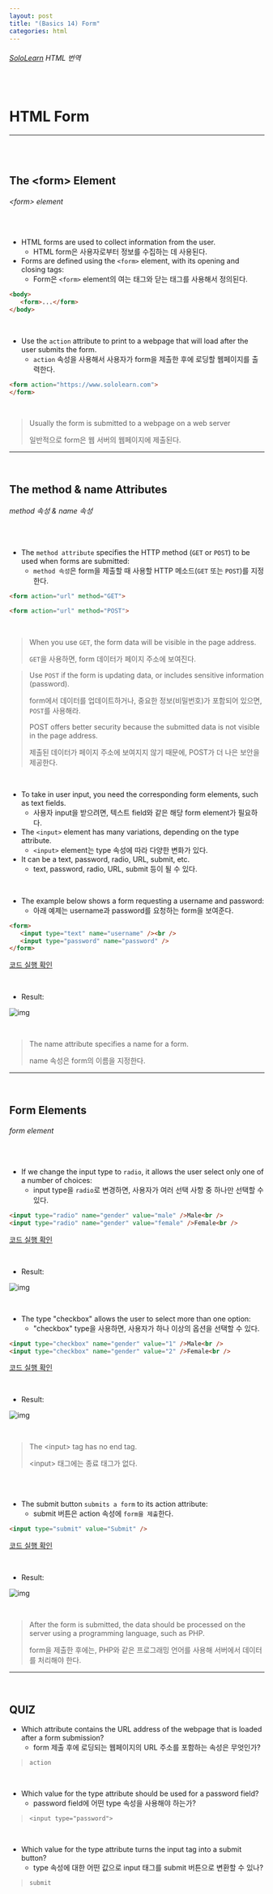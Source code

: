 ```yaml
---
layout: post
title: "(Basics 14) Form"
categories: html
---
```


###### [SoloLearn](https://www.sololearn.com/) HTML 번역

<br>

# HTML Form

------

<br>

<br>

## The \<form> Element

###### \<form> element

<br>

- HTML forms are used to collect information from the user.
  - HTML form은 사용자로부터 정보를 수집하는 데 사용된다.
- Forms are defined using the `<form>` element, with its opening and closing tags:
  - Form은 `<form>` element의 여는 태그와 닫는 태그를 사용해서 정의된다.

```html
<body>
   <form>...</form>
</body>
```

<br>

- Use the `action` attribute to print to a webpage that will load after the user submits the form.
  - `action` 속성을 사용해서 사용자가 form을 제출한 후에 로딩할 웹페이지를 출력한다.

```html
<form action="https://www.sololearn.com">
</form>
```

<br>

> Usually the form is submitted to a webpage on a web server
>
> 일반적으로 form은 웹 서버의 웹페이지에 제출된다.

------

<br>

## The method & name Attributes

###### method 속성 & name 속성

<br>

- The `method attribute` specifies the HTTP method (`GET` or `POST`) to be used when forms are submitted:
  - `method 속성`은 form을 제출할 때 사용할 HTTP 메소드(`GET` 또는 `POST`)를 지정한다.

```html
<form action="url" method="GET">
```

```html
<form action="url" method="POST">
```

<br>

> When you use `GET`, the form data will be visible in the page address.
>
> `GET`을 사용하면, form 데이터가 페이지 주소에 보여진다.

> Use `POST` if the form is updating data, or includes sensitive information (password).
>
> form에서 데이터를 업데이트하거나, 중요한 정보(비밀번호)가 포함되어 있으면, `POST`를 사용해라.
>
> POST offers better security because the submitted data is not visible in the page address.
>
> 제출된 데이터가 페이지 주소에 보여지지 않기 때문에, POST가 더 나은 보안을 제공한다.

<br>

- To take in user input, you need the corresponding form elements, such as text fields.
  - 사용자 input을 받으려면, 텍스트 field와 같은 해당 form element가 필요하다.
- The `<input>` element has many variations, depending on the type attribute.
  - `<input>` element는 type 속성에 따라 다양한 변화가 있다.
- It can be a text, password, radio, URL, submit, etc.
  - text, password, radio, URL, submit 등이 될 수 있다.

<br>

- The example below shows a form requesting a username and password:
  - 아래 예제는 username과 password를 요청하는 form을 보여준다.

```html
<form>
   <input type="text" name="username" /><br />
   <input type="password" name="password" />
</form>
```

[코드 실행 확인](https://code.sololearn.com/30/#html)

<br>

- Result:

![img](/assets/img/html-sololearn-basics-14-01.jpeg)

<br>

> The name attribute specifies a name for a form.
>
> name 속성은 form의 이름을 지정한다.

------

<br>

## Form Elements

###### form element

<br>

- If we change the input type to `radio`, it allows the user select only one of a number of choices:
  - input type을 `radio`로 변경하면, 사용자가 여러 선택 사항 중 하나만 선택할 수 있다.

```html
<input type="radio" name="gender" value="male" />Male<br />
<input type="radio" name="gender" value="female" />Female<br />
```

[코드 실행 확인](https://code.sololearn.com/31/#html)

<br>

- Result:

![img](/assets/img/html-sololearn-basics-14-02.jpeg)

<br>

- The type "checkbox" allows the user to select more than one option:
  - "checkbox" type을 사용하면, 사용자가 하나 이상의 옵션을 선택할 수 있다.

```html
<input type="checkbox" name="gender" value="1" />Male<br />
<input type="checkbox" name="gender" value="2" />Female<br />
```

[코드 실행 확인](https://code.sololearn.com/32/#html)

<br>

- Result:

![img](/assets/img/html-sololearn-basics-14-03.jpeg)

<br>

> The \<input> tag has no end tag.
>
> \<input> 태그에는 종료 태그가 없다.

<br>

<br>

- The submit button `submits a form` to its action attribute:
  - submit 버튼은 action 속성에 `form을 제출`한다.

```html
<input type="submit" value="Submit" />
```

[코드 실행 확인](https://code.sololearn.com/33/#html)

<br>

- Result:

![img](/assets/img/html-sololearn-basics-14-04.jpeg)

<br>

> After the form is submitted, the data should be processed on the server using a programming language, such as PHP.
>
> form을 제출한 후에는, PHP와 같은 프로그래밍 언어를 사용해 서버에서 데이터를 처리해야 한다.

------

<br>

## QUIZ

- Which attribute contains the URL address of the webpage that is loaded after a form submission?
  - form 제출 후에 로딩되는 웹페이지의 URL 주소를 포함하는 속성은 무엇인가?

> `action`

<br>

- Which value for the type attribute should be used for a password field?
  - password field에 어떤 type 속성을 사용해야 하는가?

> `<input type="password">`

<br>

- Which value for the type attribute turns the input tag into a submit button?
  - type 속성에 대한 어떤 값으로 input 태그를 submit 버튼으로 변환할 수 있나?

> `submit`

<br>